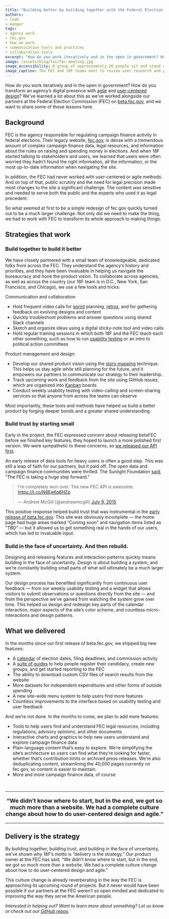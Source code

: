 ```yaml
---
title: "Building better by building together with the Federal Election Commission"
authors:
- leah
- manger
tags:
- agency work
- fec.gov
- how we work
- communication tools and practices
- collaboration tools
excerpt: "How do you work iteratively and in the open in government? How do you transform an agency’s digital presence with agile and user-centered design? We’ve learned a lot about this as we’ve worked alongside our partners at the Federal Election Commission (FEC) on beta.fec.gov, and we want to share some of those lessons here."
image: /assets/blog/fec/fec-meeting.jpg
image_accessibility: A group of approximately 20 people sit and stand around white boards and notes on a wall.
image_caption: The FEC and 18F teams meet to review user research and prioritize upcoming work.
---
```


How do you work iteratively and in the open in government? How do you transform an agency’s digital presence with [agile](https://pages.18f.gov/partnership-playbook/4-agile/) and [user-centered design](https://pages.18f.gov/partnership-playbook/5-user-centered-design/)? We’ve learned a lot about this as we’ve worked alongside our partners at the Federal Election Commission (FEC) on [beta.fec.gov](https://beta.fec.gov/), and we want to share some of those lessons here.

## Background

FEC is the agency responsible for regulating campaign finance activity in federal elections. Their legacy website, [fec.gov](http://www.fec.gov/), is dense with a tremendous amount of complex campaign finance data, legal resources, and information about the rules on raising and spending money in elections. And when 18F started talking to stakeholders and users, we learned that users were often worried they hadn’t found the right information, all the information, or the most up-to-date information when navigating the site.

In addition, the FEC had never worked with user-centered or agile methods. And on top of that, public scrutiny and the need for legal precision made most changes to the site a significant challenge. The content was sensitive and needed to serve both the public and the experts who used it as legal precedent.

So what seemed at first to be a simple redesign of fec.gov quickly turned out to be a much larger challenge. Not only did we need to make the thing, we had to work with FEC to transform its whole approach to making things.

Strategies that work
--------------------

### Build together to build it better

We have closely partnered with a small team of knowledgeable, dedicated folks from across the FEC. They understand the agency’s history and priorities, and they have been invaluable in helping us navigate the bureaucracy and hone the product vision. To collaborate across agencies, as well as across the country (our 18F team is in D.C., New York, San Francisco, and Chicago), we use a few tools and tricks:

Communication and collaboration:

-   Hold frequent video calls for [sprint](https://en.wikipedia.org/wiki/Sprint_(software_development)) planning, [retros](https://www.scrumalliance.org/community/articles/2014/april/key-elements-of-sprint-retrospective), and for gathering feedback on evolving designs and content
-   Quickly troubleshoot problems and answer questions using shared Slack channels
-   Sketch and organize ideas using a digital sticky-note tool and video calls
-   Hold regular training sessions in which both 18F and the FEC teach each other something, such as how to run [usability testing](https://methods.18f.gov/usability-testing/) or an intro to political action committees

Product management and design:

-   Develop our shared product vision using the [story mapping](https://vimeo.com/70214001) technique. This helps us stay agile while still planning for the future, and it empowers our partners to communicate our strategy to their leadership.
-   Track upcoming work and feedback from the site using GitHub issues, which are organized into [Kanban](https://en.wikipedia.org/wiki/Kanban_(development)) boards
-   Conduct weekly usability testing with video-calling and screen-sharing services so that anyone from across the teams can observe

Most importantly, these tools and methods have helped us build a better product by forging deeper bonds and a greater shared understanding.

### Build trust by starting small

Early in the project, the FEC expressed concern about releasing betaFEC before we finished key features; they hoped to launch a more polished first version. We were sympathetic to these concerns, so [we released our API first](https://18f.gsa.gov/2015/07/15/openfec-api-update/).

An early release of data tools for heavy users is often a good step. This was still a leap of faith for our partners, but it paid off. The open data and campaign finance communities were thrilled. The Sunlight Foundation [said](http://sunlightfoundation.com/blog/2015/07/08/openfec-makes-campaign-finance-data-more-accessible-with-new-api-heres-how-to-get-started/), “The FEC is taking a huge step forward.”

<blockquote class="twitter-tweet" data-lang="en"><p lang="en" dir="ltr">I&#39;m completely won over. The new FEC API is awesome. <a href="https://t.co/N6EeKq6HZp">https://t.co/N6EeKq6HZp</a></p>&mdash; Andrew McGill (@andrewmcgill) <a href="https://twitter.com/andrewmcgill/status/619237229504937984">July 9, 2015</a></blockquote>
<script async src="//platform.twitter.com/widgets.js" charset="utf-8"></script>

This positive response helped build trust that was instrumental in the [early release of beta.fec.gov](https://18f.gsa.gov/2015/10/29/welcome-to-betafec/). This site was obviously incomplete — the home page had huge areas marked “Coming soon” and navigation items listed as “TBD” — but it allowed us to get something real in the hands of our users, which has led to invaluable input.

### Build in the face of uncertainty. And then rebuild.

Designing and releasing features and interaction patterns quickly means building in the face of uncertainty. Design is about building a system, and we’re constantly building small parts of what will ultimately be a much larger system.

Our design process has benefited significantly from continuous user feedback — from our weekly usability testing and a widget that allows visitors to submit observations or questions directly from the site — and from the perspective we’ve gained from watching the system grow over time. This helped us design and redesign key parts of the calendar interaction, major aspects of the site’s color scheme, and countless micro-interactions and design patterns.

What we delivered
-----------------

In the months since our first release of beta.fec.gov, we shipped big new features:

-   A [calendar](https://beta.fec.gov/calendar) of election dates, filing deadlines, and commission activity
-   A [suite of guides](https://beta.fec.gov/registration-and-reporting) to help people register their candidacy, create new groups, and get started reporting to the FEC
-   The ability to download custom CSV files of search results from the website
-   More datasets for independent expenditures and other forms of outside spending
-   A new site-wide menu system to help users find more features
-   Countless improvements to the interface based on usability testing and user feedback

And we’re not done. In the months to come, we plan to add more features:

-   Tools to help users find and understand FEC legal resources, including regulations, advisory opinions, and other documents
-   Interactive charts and graphics to help new users understand and explore campaign finance data
-   Plain-language content that’s easy to explore. We’re simplifying the site’s architecture so users can find what they’re looking for faster, whether that’s contribution limits or archived press releases. We’re also deduplicating content, streamlining the 40,000 pages currently on fec.gov, so content is easier to maintain.
-   More and more campaign finance data, of course

<br/>
<hr/>
<p style="text-align: center; font-size: 18px;"><strong>“We didn’t know where to start, but
in the end, we got so much more than a website. We had a complete
culture change about how to do user-centered design and agile.”</strong></p>
<hr/>

Delivery is the strategy
------------------------

By building together, building trust, and building in the face of uncertainty, we’ve shown why 18F’s motto is “delivery is the strategy.” Our product owner at the FEC has said, "We didn’t know where to start, but in the end, we got so much more than a website. We had a complete culture change about how to do user-centered design and agile."

This culture change is already reverberating in the way the FEC is approaching its upcoming round of projects. But it never would have been possible if our partners at the FEC weren’t so open minded and dedicated to improving the way they serve the American people.

*Interested in helping out? Want to learn more about something? Let us know or check out our* [*GitHub repos*](https://github.com/18F/openfec#about-this-project)*.*
